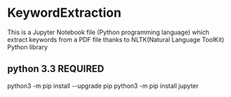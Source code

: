 # KeywordExtraction 

This is a Jupyter Notebook file (Python programming language) which extract keywords from a PDF file thanks to NLTK(Natural Language ToolKit) Python library


python 3.3 REQUIRED
-------------------------
python3 -m pip install --upgrade pip
python3 -m pip install jupyter
